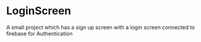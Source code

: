 # LoginScreen
A small project which has a sign up screen with a login screen connected to firebase for Authentication

